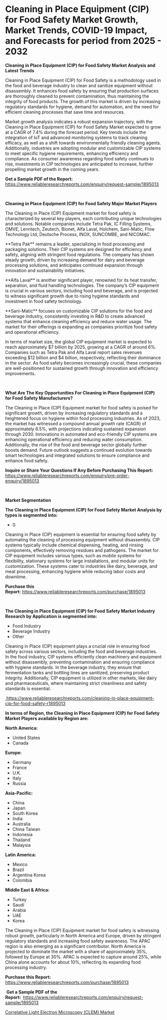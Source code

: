<p><h1>Cleaning in Place Equipment (CIP) for Food Safety Market Growth, Market Trends, COVID-19 Impact, and Forecasts for period from 2025 - 2032</h1></p><p><strong>Cleaning in Place Equipment (CIP) for Food Safety Market Analysis and Latest Trends</strong></p>
<p><p>Cleaning in Place Equipment (CIP) for Food Safety is a methodology used in the food and beverage industry to clean and sanitize equipment without disassembly. It enhances food safety by ensuring that production surfaces are thoroughly cleaned to prevent contamination, thus maintaining the integrity of food products. The growth of this market is driven by increasing regulatory standards for hygiene, demand for automation, and the need for efficient cleaning processes that save time and resources.</p><p>Market growth analysis indicates a robust expansion trajectory, with the Cleaning in Place Equipment (CIP) for Food Safety Market expected to grow at a CAGR of 7.4% during the forecast period. Key trends include the integration of IoT and advanced monitoring systems to track cleaning efficacy, as well as a shift towards environmentally friendly cleaning agents. Additionally, industries are adopting modular and customizable CIP systems to meet specific hygiene requirements, enhancing efficiency and compliance. As consumer awareness regarding food safety continues to rise, investments in CIP technologies are anticipated to increase, further propelling market growth in the coming years.</p></p>
<p><strong>Get a Sample PDF of the Report:&nbsp;</strong> <a href="https://www.reliableresearchreports.com/enquiry/request-sample/1895013?utm_campaign=2876&utm_medium=2&utm_source=Github&utm_content=ia&utm_term=01032025&utm_id=cleaning-in-place-equipment-cip-for-food-safety">https://www.reliableresearchreports.com/enquiry/request-sample/1895013</a></p>
<p>&nbsp;</p>
<p><strong>Cleaning in Place Equipment (CIP) for Food Safety Major Market Players</strong></p>
<p><p>The Cleaning in Place (CIP) Equipment market for food safety is characterized by several key players, each contributing unique technologies and solutions. Notable companies include Tetra Pak, IC Filling Systems, OMVE, Lenntech, Zeutech, Bionet, Alfa Laval, Holchem, Sani-Matic, Flow Technology Ltd, Deutsche Process, INOX, SUNCOMBE, and NICOMAC. </p><p>**Tetra Pak** remains a leader, specializing in food processing and packaging solutions. Their CIP systems are designed for efficiency and safety, aligning with stringent food regulations. The company has shown steady growth, driven by increasing demand for dairy and beverage processing solutions, and anticipates continued expansion through innovation and sustainability initiatives.</p><p>**Alfa Laval** is another significant player, renowned for its heat transfer, separation, and fluid handling technologies. The company’s CIP equipment is crucial in various sectors, including food and beverage, and is projected to witness significant growth due to rising hygiene standards and investment in food safety technology. </p><p>**Sani-Matic** focuses on customizable CIP solutions for the food and beverage industry, consistently investing in R&D to create advanced systems that enhance cleaning efficiency and reduce water usage. The market for their offerings is expanding as companies prioritize food safety and operational efficiency.</p><p>In terms of market size, the global CIP equipment market is expected to reach approximately $7 billion by 2025, growing at a CAGR of around 6%. Companies such as Tetra Pak and Alfa Laval report sales revenues exceeding $12 billion and $4 billion, respectively, reflecting their dominance in the sector. As food safety becomes increasingly crucial, these companies are well-positioned for sustained growth through innovation and efficiency improvements.</p></p>
<p>&nbsp;</p>
<p><strong>What Are The Key Opportunities For Cleaning in Place Equipment (CIP) for Food Safety Manufacturers?</strong></p>
<p><p>The Cleaning in Place (CIP) Equipment market for food safety is poised for significant growth, driven by increasing regulatory standards and a heightened focus on hygiene within food processing industries. As of 2023, the market has witnessed a compound annual growth rate (CAGR) of approximately 6.5%, with projections indicating sustained expansion through 2030. Innovations in automated and eco-friendly CIP systems are enhancing operational efficiency and reducing water consumption. Additionally, the rise of the food and beverage sector globally further boosts demand. Future outlook suggests a continued evolution towards smart technologies and integrated solutions to ensure compliance and enhance food safety.</p></p>
<p><strong>Inquire or Share Your Questions If Any Before Purchasing This Report:</strong> <a href="https://www.reliableresearchreports.com/enquiry/pre-order-enquiry/1895013?utm_campaign=2876&utm_medium=2&utm_source=Github&utm_content=ia&utm_term=01032025&utm_id=cleaning-in-place-equipment-cip-for-food-safety">https://www.reliableresearchreports.com/enquiry/pre-order-enquiry/1895013</a></p>
<p>&nbsp;</p>
<p><strong>Market Segmentation</strong></p>
<p><strong>The Cleaning in Place Equipment (CIP) for Food Safety Market Analysis by types is segmented into:</strong></p>
<p><ul><li>0</li></ul></p>
<p><p>Cleaning in Place (CIP) equipment is essential for ensuring food safety by automating the cleaning of processing equipment without disassembly. CIP systems typically include chemical dispensing, heating, and rinsing components, effectively removing residues and pathogens. The market for CIP equipment includes various types, such as mobile systems for flexibility, stationary systems for large installations, and modular units for customization. These systems cater to industries like dairy, beverage, and meat processing, enhancing hygiene while reducing labor costs and downtime.</p></p>
<p><strong>Purchase this Report:&nbsp;</strong><a href="https://www.reliableresearchreports.com/purchase/1895013?utm_campaign=2876&utm_medium=2&utm_source=Github&utm_content=ia&utm_term=01032025&utm_id=cleaning-in-place-equipment-cip-for-food-safety">https://www.reliableresearchreports.com/purchase/1895013</a></p>
<p>&nbsp;</p>
<p><strong>The Cleaning in Place Equipment (CIP) for Food Safety Market Industry Research by Application is segmented into:</strong></p>
<p><ul><li>Food Industry</li><li>Beverage Industry</li><li>Other</li></ul></p>
<p><p>Cleaning in Place (CIP) equipment plays a crucial role in ensuring food safety across various sectors, including the food and beverage industries. In the food industry, CIP systems efficiently clean machinery and equipment without disassembly, preventing contamination and ensuring compliance with hygiene standards. In the beverage industry, they ensure that fermentation tanks and bottling lines are sanitized, preserving product integrity. Additionally, CIP equipment is utilized in other markets, like dairy and pharmaceuticals, where maintaining strict cleanliness and safety standards is essential.</p></p>
<p><a href="https://www.reliableresearchreports.com/cleaning-in-place-equipment-cip-for-food-safety-r1895013?utm_campaign=2876&utm_medium=2&utm_source=Github&utm_content=ia&utm_term=01032025&utm_id=cleaning-in-place-equipment-cip-for-food-safety">&nbsp;https://www.reliableresearchreports.com/cleaning-in-place-equipment-cip-for-food-safety-r1895013</a></p>
<p><strong>In terms of Region, the Cleaning in Place Equipment (CIP) for Food Safety Market Players available by Region are:</strong></p>
<p>
    <p> <strong> North America: </strong>
        <ul>
            <li>United States</li>
            <li>Canada</li>
        </ul>
        </p> 
    <p> <strong> Europe: </strong>
        <ul>
            <li>Germany</li>
            <li>France</li>
            <li>U.K.</li>
            <li>Italy</li>
            <li>Russia</li>
        </ul>
        </p> 
    <p> <strong> Asia-Pacific: </strong>
        <ul>
            <li>China</li>
            <li>Japan</li>
            <li>South Korea</li>
            <li>India</li>
            <li>Australia</li>
            <li>China Taiwan</li>
            <li>Indonesia</li>
            <li>Thailand</li>
            <li>Malaysia</li>
        </ul>
        </p> 
    <p> <strong> Latin America: </strong>
        <ul>
            <li>Mexico</li>
            <li>Brazil</li>
            <li>Argentina Korea</li>
            <li>Colombia</li>
        </ul>
        </p> 
    <p> <strong> Middle East & Africa: </strong>
        <ul>
            <li>Turkey</li>
            <li>Saudi</li>
            <li>Arabia</li>
            <li>UAE</li>
            <li>Korea</li>
        </ul>
    </p>
    </p>
<p><p>The Cleaning in Place (CIP) Equipment market for food safety is witnessing robust growth, particularly in North America and Europe, driven by stringent regulatory standards and increasing food safety awareness. The APAC region is also emerging as a significant contributor. North America is projected to dominate the market with a share of approximately 35%, followed by Europe at 30%. APAC is expected to capture around 25%, while China alone accounts for about 10%, reflecting its expanding food processing industry.</p></p>
<p><strong>Purchase this Report: </strong><a href="https://www.reliableresearchreports.com/purchase/1895013?utm_campaign=2876&utm_medium=2&utm_source=Github&utm_content=ia&utm_term=01032025&utm_id=cleaning-in-place-equipment-cip-for-food-safety">https://www.reliableresearchreports.com/purchase/1895013</a></p>
<p>&nbsp;<strong>Get a Sample PDF of the Report:&nbsp;&nbsp;</strong><a href="https://www.reliableresearchreports.com/enquiry/request-sample/1895013?utm_campaign=2876&utm_medium=2&utm_source=Github&utm_content=ia&utm_term=01032025&utm_id=cleaning-in-place-equipment-cip-for-food-safety">https://www.reliableresearchreports.com/enquiry/request-sample/1895013</a></p>
<p><strong></strong></p>
<p><p><a href="https://github.com/lalolatiot/Market-Research-Report-List-1/blob/main/correlative-light-electron-microscopy-clem-market.md?utm_campaign=2876&utm_medium=2&utm_source=Github&utm_content=ia&utm_term=01032025&utm_id=cleaning-in-place-equipment-cip-for-food-safety">Correlative Light Electron Microscopy (CLEM) Market</a></p></p>